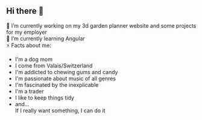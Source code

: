 ## Hi there 👋

 🔭 I’m currently working on my 3d garden planner website and some projects for my employer  
 🌱 I’m currently learning Angular  
 ⚡ Facts about me:  
- I'm a dog mom
- I come from Valais/Switzerland
- I'm addicted to chewing gums and candy
- I'm passionate about music of all genres
- I'm fascinated by the inexplicable
- I'm a trader
- I like to keep things tidy
- and...  
If I really want something, I can do it
    
    
    

